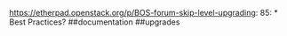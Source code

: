 https://etherpad.openstack.org/p/BOS-forum-skip-level-upgrading: 85: 	* Best Practices? ##documentation ##upgrades

